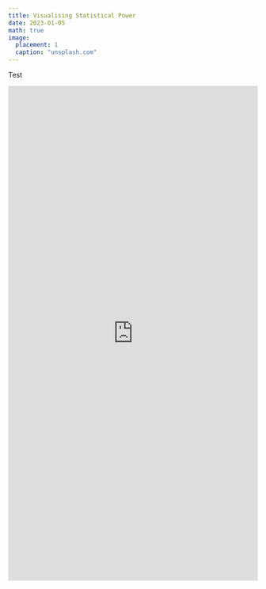```yaml
---
title: Visualising Statistical Power
date: 2023-01-05
math: true
image:
  placement: 1
  caption: "unsplash.com"
---
```


Test

<iframe height="1000" width="100%" frameborder="no" src="https://jacob-knyspel.shinyapps.io/power-visualisation/"> </iframe>
